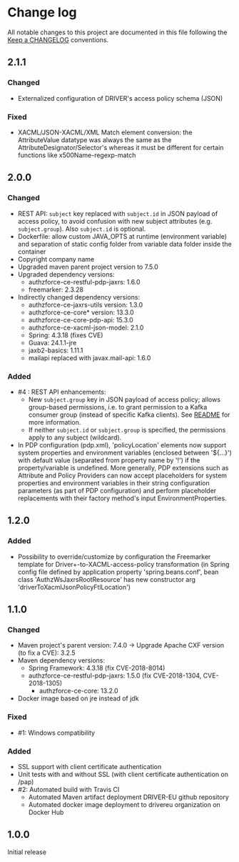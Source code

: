 # Change log
All notable changes to this project are documented in this file following the [Keep a CHANGELOG](http://keepachangelog.com) conventions.


## 2.1.1
### Changed
- Externalized configuration of DRIVER's access policy schema (JSON)

### Fixed
- XACML/JSON-XACML/XML Match element conversion: the AttributeValue datatype was always the same as the AttributeDesignator/Selector's whereas it must be different for certain functions like x500Name-regexp-match


## 2.0.0
### Changed
- REST API: `subject` key replaced with `subject.id` in JSON payload of access policy, to avoid confusion with new subject attributes (e.g. `subject.group`). Also `subject.id` is optional.
- Dockerfile: allow custom JAVA_OPTS at runtime (environment variable) and separation of static config folder from variable data folder inside the container
- Copyright company name
- Upgraded maven parent project version to 7.5.0
- Upgraded dependency versions: 
	- authzforce-ce-restful-pdp-jaxrs: 1.6.0
	- freemarker: 2.3.28
- Indirectly changed dependency versions:
	- authzforce-ce-jaxrs-utils version: 1.3.0
	- authzforce-ce-core* version: 13.3.0
	- authzforce-ce-core-pdp-api: 15.3.0
	- authzforce-ce-xacml-json-model: 2.1.0
	- Spring: 4.3.18 (fixes CVE)
	- Guava: 24.1.1-jre
  	- jaxb2-basics: 1.11.1
  	- mailapi replaced with javax.mail-api: 1.6.0

### Added
- #4 : REST API enhancements: 
	- New `subject.group` key in JSON payload of access policy; allows group-based permissions, i.e. to grant permission to a Kafka consumer group (instead of specific Kafka clients). See [README](README.md) for more information.
	- If neither `subject.id` or `subject.group` is specified, the permissions apply to any subject (wildcard).
- In PDP configuration (pdp.xml), 'policyLocation' elements now support system properties and environment variables (enclosed between '${...}') with default value (separated from property name by '!') if the property/variable is undefined. More generally, PDP extensions such as Attribute and Policy Providers can now accept placeholders for system properties and environment variables in their string configuration parameters (as part of PDP configuration) and perform placeholder replacements with their factory method's input EnvironmentProperties.


## 1.2.0
### Added
- Possibility to override/customize by configuration the Freemarker template for Driver+-to-XACML-access-policy transformation (in Spring config file defined by application property 'spring.beans.conf', bean class 'AuthzWsJaxrsRootResource' has new constructor arg 'driverToXacmlJsonPolicyFtlLocation')


## 1.1.0
### Changed
- Maven project's parent version: 7.4.0 
	-> Upgrade Apache CXF version (to fix a CVE): 3.2.5
- Maven dependency versions:
	- Spring Framework: 4.3.18 (fix CVE-2018-8014)
	- authzforce-ce-restful-pdp-jaxrs: 1.5.0 (fix CVE-2018-1304, CVE-2018-1305)
		- authzforce-ce-core: 13.2.0
- Docker image based on jre instead of jdk
	
### Fixed
- #1: Windows compatibility
	
### Added
- SSL support with client certificate authentication
- Unit tests with and without SSL (with client certificate authentication on /pap)
- #2: Automated build with Travis CI
	- Automated Maven artifact deployment DRIVER-EU github repository
	- Automated docker image deployment to drivereu organization on Docker Hub


## 1.0.0
Initial release
